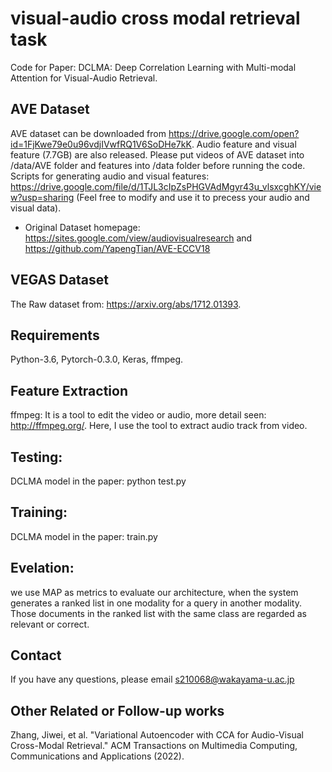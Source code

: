 # visual-audio cross modal retrieval task

Code for Paper: DCLMA: Deep Correlation Learning with Multi-modal Attention for Visual-Audio Retrieval.

## AVE Dataset 
AVE dataset can be downloaded from https://drive.google.com/open?id=1FjKwe79e0u96vdjIVwfRQ1V6SoDHe7kK.
Audio feature and visual feature (7.7GB) are also released. Please put videos of AVE dataset into /data/AVE folder and features into /data folder before running the code.
Scripts for generating audio and visual features: https://drive.google.com/file/d/1TJL3cIpZsPHGVAdMgyr43u_vlsxcghKY/view?usp=sharing (Feel free to modify and use it to precess your audio and visual data).
- Original Dataset homepage: https://sites.google.com/view/audiovisualresearch and https://github.com/YapengTian/AVE-ECCV18
## VEGAS Dataset 
The Raw dataset from: https://arxiv.org/abs/1712.01393.

## Requirements
Python-3.6, Pytorch-0.3.0, Keras, ffmpeg.

## Feature Extraction
ffmpeg:
It is a tool to edit the video or audio, more detail seen: http://ffmpeg.org/. Here, I use the tool to extract audio track from video.

## Testing:
DCLMA model in the paper: python test.py

## Training:
DCLMA model in the paper: train.py

## Evelation: 
we use MAP as metrics to evaluate our architecture, when the system generates a ranked list in one modality for a query in another modality. Those documents in the ranked list with the same class are regarded as relevant or correct.

## Contact
If you have any questions, please email s210068@wakayama-u.ac.jp
## Other Related or Follow-up works
Zhang, Jiwei, et al. "Variational Autoencoder with CCA for Audio-Visual Cross-Modal Retrieval." ACM Transactions on Multimedia Computing, Communications and Applications (2022).
